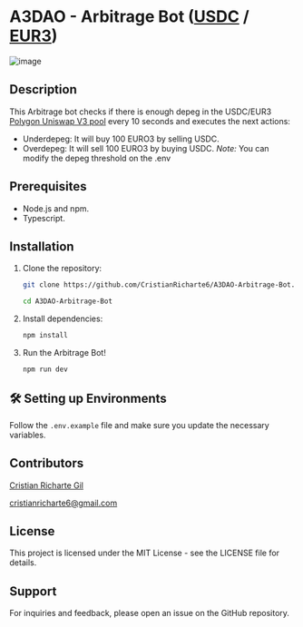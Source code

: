 # A3DAO - Arbitrage Bot ([USDC](0x2791Bca1f2de4661ED88A30C99A7a9449Aa84174) / [EUR3](0xA0e4c84693266a9d3BBef2f394B33712c76599Ab))
![image](https://github.com/CristianRicharte6/A3DAO-Arbitrage-Bot/assets/102038261/30ee28d8-7bdc-4f28-bc17-1862d6e39ed4)

## Description

This Arbitrage bot checks if there is enough depeg in the USDC/EUR3 [Polygon Uniswap V3 pool](https://polygonscan.com/address/0xe1f9709d32db8a79ae44f66299e1a93ca84debe3) every 10 seconds and executes the next actions:
- Underdepeg: It will buy 100 EURO3 by selling USDC.
- Overdepeg: It will sell 100 EURO3 by buying USDC.
*Note:* You can modify the depeg threshold on the .env


## Prerequisites
- Node.js and npm.
- Typescript.    

## Installation

1. Clone the repository:

   ```sh
   git clone https://github.com/CristianRicharte6/A3DAO-Arbitrage-Bot.git

   cd A3DAO-Arbitrage-Bot

   ```

2. Install dependencies:

   ```sh
   npm install
   ```

3. Run the Arbitrage Bot!

   ```sh
   npm run dev
   ```
  

## 🛠 Setting up Environments

Follow the `.env.example` file and make sure you update the necessary variables.



## Contributors

[Cristian Richarte Gil](https://linktr.ee/0xcr6)

cristianricharte6@gmail.com


## License

This project is licensed under the MIT License - see the LICENSE file for details.

## Support

For inquiries and feedback, please open an issue on the GitHub repository.
